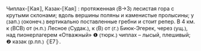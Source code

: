 ---
---

Чиплах-⟦Кая⟧, Казак-⟦Кая⟧
: протяженная ⦅В→З⦆ лесистая гора с крутыми склонами; вдоль вершины поляны и каменистые пролысины; у ⦅зап.⦆ ⦅оконеч.⦆ вертикально поставленные гребни и стоит репер. В 4 км. к ⦅ВСВ⦆ от ⦅н.п.⦆ Лесное ⦅Судак.⦆, к ⦅В⦆ от ⦅г.⦆ Биюк-Эгерек, через ⦅ущ.⦆, над пионерлагерем «Отважный» ❶ ⦅тюрк.⦆ чиплах – лысый, плешивый; ❷ казак ⦅р.пл.⦆ ⦃Е7⦄.
